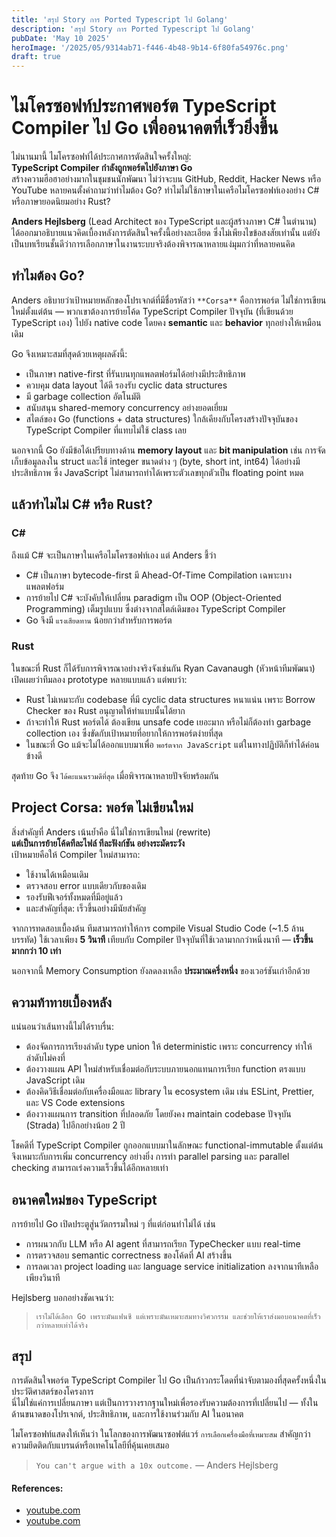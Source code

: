 ```yaml
---
title: 'สรุป Story การ Ported Typescript ไป Golang'
description: 'สรุป Story การ Ported Typescript ไป Golang'
pubDate: 'May 10 2025'
heroImage: '/2025/05/9314ab71-f446-4b48-9b14-6f80fa54976c.png'
draft: true
---
```


# ไมโครซอฟท์ประกาศพอร์ต TypeScript Compiler ไป Go เพื่ออนาคตที่เร็วยิ่งขึ้น

ไม่นานมานี้ ไมโครซอฟท์ได้ประกาศการตัดสินใจครั้งใหญ่:  
**TypeScript Compiler กำลังถูกพอร์ตไปยังภาษา Go**  
สร้างความฮือฮาอย่างมากในชุมชนนักพัฒนา ไม่ว่าจะบน GitHub, Reddit, Hacker News หรือ YouTube หลายคนตั้งคำถามว่าทำไมต้อง Go? ทำไมไม่ใช้ภาษาในเครือไมโครซอฟท์เองอย่าง C# หรือภาษายอดนิยมอย่าง Rust?

**Anders Hejlsberg** (Lead Architect ของ TypeScript และผู้สร้างภาษา C# ในตำนาน) ได้ออกมาอธิบายแนวคิดเบื้องหลังการตัดสินใจครั้งนี้อย่างละเอียด ซึ่งไม่เพียงไขข้อสงสัยเท่านั้น แต่ยังเป็นบทเรียนชั้นดีว่าการเลือกภาษาในงานระบบจริงต้องพิจารณาหลายแง่มุมกว่าที่หลายคนคิด

## ทำไมต้อง Go?

Anders อธิบายว่าเป้าหมายหลักของโปรเจกต์ที่มีชื่อรหัสว่า `**Corsa**` คือการพอร์ต ไม่ใช่การเขียนใหม่ตั้งแต่ต้น — พวกเขาต้องการย้ายโค้ด TypeScript Compiler ปัจจุบัน (ที่เขียนด้วย TypeScript เอง) ไปยัง native code โดยคง **semantic** และ **behavior** ทุกอย่างให้เหมือนเดิม

Go จึงเหมาะสมที่สุดด้วยเหตุผลดังนี้:
- เป็นภาษา native-first ที่รันบนทุกแพลตฟอร์มได้อย่างมีประสิทธิภาพ
- ควบคุม data layout ได้ดี รองรับ cyclic data structures
- มี garbage collection อัตโนมัติ
- สนับสนุน shared-memory concurrency อย่างยอดเยี่ยม
- สไตล์ของ Go (functions + data structures) ใกล้เคียงกับโครงสร้างปัจจุบันของ TypeScript Compiler ที่แทบไม่ใช้ class เลย

นอกจากนี้ Go ยังมีข้อได้เปรียบทางด้าน **memory layout** และ **bit manipulation** เช่น การจัดเก็บข้อมูลลงใน struct และใช้ integer ขนาดต่าง ๆ (byte, short int, int64) ได้อย่างมีประสิทธิภาพ ซึ่ง JavaScript ไม่สามารถทำได้เพราะตัวเลขทุกตัวเป็น floating point หมด

## แล้วทำไมไม่ C# หรือ Rust?

### C#
ถึงแม้ C# จะเป็นภาษาในเครือไมโครซอฟท์เอง แต่ Anders ชี้ว่า
- C# เป็นภาษา bytecode-first มี Ahead-Of-Time Compilation เฉพาะบางแพลตฟอร์ม
- การย้ายไป C# จะบังคับให้เปลี่ยน paradigm เป็น OOP (Object-Oriented Programming) เต็มรูปแบบ ซึ่งต่างจากสไตล์เดิมของ TypeScript Compiler
- Go จึงมี `แรงเสียดทาน` น้อยกว่าสำหรับการพอร์ต

### Rust
ในขณะที่ Rust ก็ได้รับการพิจารณาอย่างจริงจังเช่นกัน Ryan Cavanaugh (หัวหน้าทีมพัฒนา) เปิดเผยว่าทีมลอง prototype หลายแบบแล้ว แต่พบว่า:
- Rust ไม่เหมาะกับ codebase ที่มี cyclic data structures หนาแน่น เพราะ Borrow Checker ของ Rust อนุญาตให้ทำแบบนั้นได้ยาก
- ถ้าจะทำให้ Rust พอร์ตได้ ต้องเขียน unsafe code เยอะมาก หรือไม่ก็ต้องทำ garbage collection เอง ซึ่งขัดกับเป้าหมายที่อยากให้การพอร์ตง่ายที่สุด
- ในขณะที่ Go แม้จะไม่ได้ออกแบบมาเพื่อ `พอร์ตจาก JavaScript` แต่ในทางปฏิบัติก็ทำได้ค่อนข้างดี

สุดท้าย Go จึง `ได้คะแนนรวมดีที่สุด` เมื่อพิจารณาหลายปัจจัยพร้อมกัน

## Project Corsa: พอร์ต ไม่เขียนใหม่

สิ่งสำคัญที่ Anders เน้นย้ำคือ นี่ไม่ใช่การเขียนใหม่ (rewrite)  
**แต่เป็นการย้ายโค้ดทีละไฟล์ ทีละฟังก์ชัน อย่างระมัดระวัง**  
เป้าหมายคือให้ Compiler ใหม่สามารถ:
- ใช้งานได้เหมือนเดิม
- ตรวจสอบ error แบบเดียวกับของเดิม
- รองรับฟีเจอร์ทั้งหมดที่มีอยู่แล้ว
- และสำคัญที่สุด: เร็วขึ้นอย่างมีนัยสำคัญ

จากการทดสอบเบื้องต้น ทีมสามารถทำให้การ compile Visual Studio Code (~1.5 ล้านบรรทัด) ใช้เวลาเพียง **5 วินาที** เทียบกับ Compiler ปัจจุบันที่ใช้เวลามากกว่าหนึ่งนาที — **เร็วขึ้นมากกว่า 10 เท่า**

นอกจากนี้ Memory Consumption ยังลดลงเหลือ **ประมาณครึ่งหนึ่ง** ของเวอร์ชันเก่าอีกด้วย

## ความท้าทายเบื้องหลัง

แน่นอนว่าเส้นทางนี้ไม่ได้ราบรื่น:
- ต้องจัดการการเรียงลำดับ type union ให้ deterministic เพราะ concurrency ทำให้ลำดับไม่คงที่
- ต้องวางแผน API ใหม่สำหรับเชื่อมต่อกับระบบภายนอกแทนการเรียก function ตรงแบบ JavaScript เดิม
- ต้องคิดวิธีเชื่อมต่อกับเครื่องมือและ library ใน ecosystem เดิม เช่น ESLint, Prettier, และ VS Code extensions
- ต้องวางแผนการ transition ที่ปลอดภัย โดยยังคง maintain codebase ปัจจุบัน (Strada) ไปอีกอย่างน้อย 2 ปี

โชคดีที่ TypeScript Compiler ถูกออกแบบมาในลักษณะ functional-immutable ตั้งแต่ต้น จึงเหมาะกับการเพิ่ม concurrency อย่างยิ่ง การทำ parallel parsing และ parallel checking สามารถเร่งความเร็วขึ้นได้อีกหลายเท่า

## อนาคตใหม่ของ TypeScript

การย้ายไป Go เปิดประตูสู่นวัตกรรมใหม่ ๆ ที่แต่ก่อนทำไม่ได้ เช่น
- การผนวกกับ LLM หรือ AI agent ที่สามารถเรียก TypeChecker แบบ real-time
- การตรวจสอบ semantic correctness ของโค้ดที่ AI สร้างขึ้น
- การลดเวลา project loading และ language service initialization ลงจากนาทีเหลือเพียงวินาที

Hejlsberg บอกอย่างชัดเจนว่า:
> `เราไม่ได้เลือก Go เพราะมันแฟนซี แต่เพราะมันเหมาะสมทางวิศวกรรม และช่วยให้เราส่งมอบอนาคตที่เร็วกว่าหลายเท่าได้จริง`

## สรุป

การตัดสินใจพอร์ต TypeScript Compiler ไป Go เป็นก้าวกระโดดที่น่าจับตามองที่สุดครั้งหนึ่งในประวัติศาสตร์ของโครงการ  
นี่ไม่ใช่แค่การเปลี่ยนภาษา แต่เป็นการวางรากฐานใหม่เพื่อรองรับความต้องการที่เปลี่ยนไป — ทั้งในด้านขนาดของโปรเจกต์, ประสิทธิภาพ, และการใช้งานร่วมกับ AI ในอนาคต

ไมโครซอฟท์แสดงให้เห็นว่า ในโลกของการพัฒนาซอฟต์แวร์ `การเลือกเครื่องมือที่เหมาะสม` สำคัญกว่าความยึดติดกับแบรนด์หรือเทคโนโลยีที่คุ้นเคยเสมอ

> `You can't argue with a 10x outcome.` — Anders Hejlsberg

#### References:
- [youtube.com](https://www.youtube.com/watch?v=pNlq-EVld70)
- [youtube.com](https://www.youtube.com/watch?v=10qowKUW82U)
